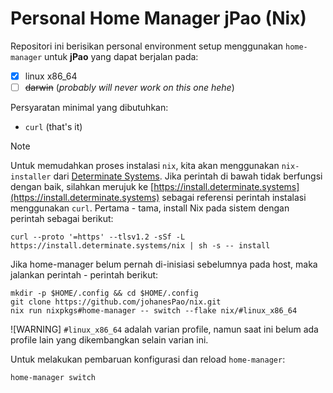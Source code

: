 # Personal Home Manager jPao (Nix)
Repositori ini berisikan personal environment setup menggunakan `home-manager` untuk **jPao** yang dapat berjalan pada:
- [x] linux x86_64
- [ ] ~~darwin~~ (*probably will never work on this one hehe*)

Persyaratan minimal yang dibutuhkan:
- `curl` (that's it)

> [!NOTE]
> Untuk memudahkan proses instalasi `nix`, kita akan menggunakan `nix-installer` dari [Determinate Systems](https://determinate.systems/). Jika perintah di bawah tidak berfungsi dengan baik, silahkan merujuk ke [https://install.determinate.systems](https://install.determinate.systems) sebagai referensi perintah instalasi menggunakan `curl`.
Pertama - tama, install Nix pada sistem dengan perintah sebagai berikut:
```
curl --proto '=https' --tlsv1.2 -sSf -L https://install.determinate.systems/nix | sh -s -- install
```

Jika home-manager belum pernah di-inisiasi sebelumnya pada host, maka jalankan perintah - perintah berikut:
```
mkdir -p $HOME/.config && cd $HOME/.config
git clone https://github.com/johanesPao/nix.git
nix run nixpkgs#home-manager -- switch --flake nix/#linux_x86_64
```
![WARNING]
`#linux_x86_64` adalah varian profile, namun saat ini belum ada profile lain yang dikembangkan selain varian ini.

Untuk melakukan pembaruan konfigurasi dan reload `home-manager`:
```
home-manager switch
```
